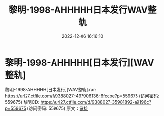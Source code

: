 ﻿---
title: 黎明-1998-AHHHHH日本发行WAV整轨
date: 2022-12-06 16:16:10
categories: WAV车载音乐、镜像
tags: 华语中文
---
# 黎明-1998-AHHHHH[日本发行][WAV整轨]

黎明-1998-AHHHHH[日本发行][WAV整轨].rar: https://url27.ctfile.com/f/9388027-497906136-6fcdbe?p=559675
(访问密码: 559675)
黎明CD: https://url27.ctfile.com/d/9388027-35981892-a9196c?p=559675
(访问密码: 559675)
原文：[链接](https://blog.sina.com.cn/s/blog_1647c7e76010310h0.html)